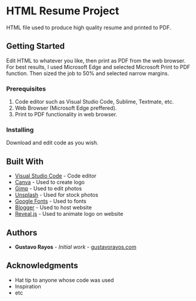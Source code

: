 # HTML Resume Project

HTML file used to produce high quality resume and printed to PDF.

## Getting Started

Edit HTML to whatever you like, then print as PDF from the web browser. For best results, I used Microsoft
Edge and selected Microsoft Print to PDF function. Then sized the job to 50% and selected narrow margins. 

### Prerequisites

1) Code editor such as Visual Studio Code, Sublime, Textmate, etc.
2) Web Browser (Microsoft Edge preffered).
3) Print to PDF functionality in web browser.

### Installing

Download and edit code as you wish.

## Built With

* [Visual Studio Code](https://code.visualstudio.com/) - Code editor
* [Canva](https://www.canva.com/) - Used to create logo
* [Gimp](https://www.gimp.org/) - Used to edit photos
* [Unsplash](https://unsplash.com/) - Used for stock photos
* [Google Fonts](https://fonts.google.com/) - Used to fonts
* [Blogger](https://www.blogger.com/) - Used to host website
* [Reveal.js](https://revealjs.com/#/) - Used to animate logo on website

## Authors

* **Gustavo Rayos** - *Initial work* - [gustavorayos.com](https://www.gustavorayos.com)

## Acknowledgments

* Hat tip to anyone whose code was used
* Inspiration
* etc



